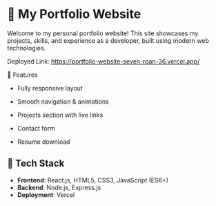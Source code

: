 # 💼 My Portfolio Website

Welcome to my personal portfolio website! This site showcases my projects, skills, and experience as a developer, built using modern web technologies.

Deployed Link: https://portfolio-website-seven-roan-36.vercel.app/

📸 Features
- Fully responsive layout

- Smooth navigation & animations

- Projects section with live links

- Contact form

- Resume download
  

## 🚀 Tech Stack

- **Frontend**: React.js, HTML5, CSS3, JavaScript (ES6+)
- **Backend**: Node.js, Express.js
- **Deployment**: Vercel 


